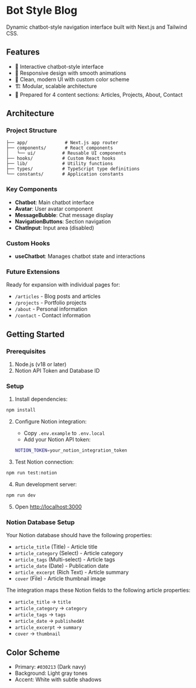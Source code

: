 # Bot Style Blog

Dynamic chatbot-style navigation interface built with Next.js and Tailwind CSS.

## Features

- 🤖 Interactive chatbot-style interface
- 📱 Responsive design with smooth animations
- 🎨 Clean, modern UI with custom color scheme
- 🏗️ Modular, scalable architecture
- 📄 Prepared for 4 content sections: Articles, Projects, About, Contact

## Architecture

### Project Structure
```
├── app/              # Next.js app router
├── components/       # React components
│   └── ui/          # Reusable UI components
├── hooks/           # Custom React hooks
├── lib/             # Utility functions
├── types/           # TypeScript type definitions
└── constants/       # Application constants
```

### Key Components

- **Chatbot**: Main chatbot interface
- **Avatar**: User avatar component  
- **MessageBubble**: Chat message display
- **NavigationButtons**: Section navigation
- **ChatInput**: Input area (disabled)

### Custom Hooks

- **useChatbot**: Manages chatbot state and interactions

### Future Extensions

Ready for expansion with individual pages for:
- `/articles` - Blog posts and articles
- `/projects` - Portfolio projects
- `/about` - Personal information
- `/contact` - Contact information

## Getting Started

### Prerequisites

1. Node.js (v18 or later)
2. Notion API Token and Database ID

### Setup

1. Install dependencies:
```bash
npm install
```

2. Configure Notion integration:
   - Copy `.env.example` to `.env.local`
   - Add your Notion API token:
   ```bash
   NOTION_TOKEN=your_notion_integration_token
   ```

3. Test Notion connection:
```bash
npm run test:notion
```

4. Run development server:
```bash
npm run dev
```

5. Open [http://localhost:3000](http://localhost:3000)

### Notion Database Setup

Your Notion database should have the following properties:
- `article_title` (Title) - Article title
- `article_category` (Select) - Article category
- `article_tags` (Multi-select) - Article tags
- `article_date` (Date) - Publication date
- `article_excerpt` (Rich Text) - Article summary
- `cover` (File) - Article thumbnail image

The integration maps these Notion fields to the following article properties:
- `article_title` → `title`
- `article_category` → `category`
- `article_tags` → `tags`
- `article_date` → `publishedAt`
- `article_excerpt` → `summary`
- `cover` → `thumbnail`

## Color Scheme

- Primary: `#030213` (Dark navy)
- Background: Light gray tones
- Accent: White with subtle shadows